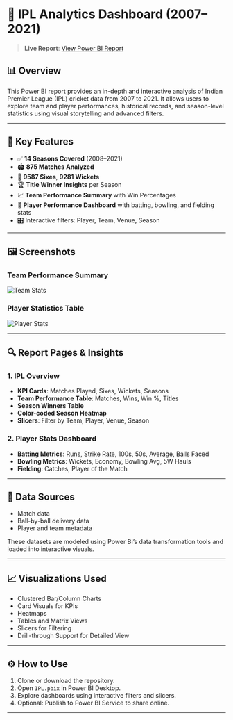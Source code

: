 # 🏏 IPL Analytics Dashboard (2007–2021)

> **Live Report**: [View Power BI Report](https://app.fabric.microsoft.com/reportEmbed?reportId=0272506c-1eba-4408-b4ae-d767224d5ff4&autoAuth=true&ctid=bdd02b43-f9cd-40c0-9e34-c9d0314b687f)

## 📊 Overview

This Power BI report provides an in-depth and interactive analysis of Indian Premier League (IPL) cricket data from 2007 to 2021. It allows users to explore team and player performances, historical records, and season-level statistics using visual storytelling and advanced filters.

---

## 🧩 Key Features

- ✅ **14 Seasons Covered** (2008–2021)
- 🏟️ **875 Matches Analyzed**
- 🎯 **9587 Sixes**, **9281 Wickets**
- 🏆 **Title Winner Insights** per Season
- 📈 **Team Performance Summary** with Win Percentages
- 🧠 **Player Performance Dashboard** with batting, bowling, and fielding stats
- 🎛️ Interactive filters: Player, Team, Venue, Season

---

## 🖼️ Screenshots

### Team Performance Summary
![Team Stats](./screenshots/fe8c10a2-8e2b-4269-87a9-a0f34951c284.png)

### Player Statistics Table
![Player Stats](./screenshots/44c26655-31c9-4d4d-bbd0-8f641d1b0761.png)

---

## 🔍 Report Pages & Insights

### 1. **IPL Overview**
- **KPI Cards**: Matches Played, Sixes, Wickets, Seasons
- **Team Performance Table**: Matches, Wins, Win %, Titles
- **Season Winners Table**
- **Color-coded Season Heatmap**
- **Slicers**: Filter by Team, Player, Venue, Season

### 2. **Player Stats Dashboard**
- **Batting Metrics**: Runs, Strike Rate, 100s, 50s, Average, Balls Faced
- **Bowling Metrics**: Wickets, Economy, Bowling Avg, 5W Hauls
- **Fielding**: Catches, Player of the Match

---

## 📁 Data Sources

- Match data
- Ball-by-ball delivery data
- Player and team metadata

These datasets are modeled using Power BI’s data transformation tools and loaded into interactive visuals.

---

## 📈 Visualizations Used

- Clustered Bar/Column Charts  
- Card Visuals for KPIs  
- Heatmaps  
- Tables and Matrix Views  
- Slicers for Filtering  
- Drill-through Support for Detailed View

---

## ⚙️ How to Use

1. Clone or download the repository.
2. Open `IPL.pbix` in Power BI Desktop.
3. Explore dashboards using interactive filters and slicers.
4. Optional: Publish to Power BI Service to share online.

---
